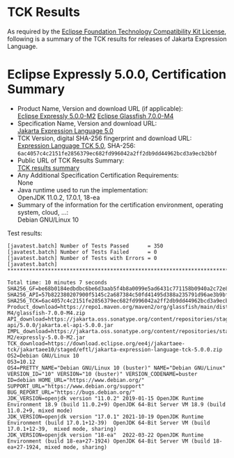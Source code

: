 TCK Results
===========

As required by the
[Eclipse Foundation Technology Compatibility Kit License](https://www.eclipse.org/legal/tck.php),
following is a summary of the TCK results for releases of Jakarta Expression Language.

# Eclipse Expressly 5.0.0, Certification Summary

- Product Name, Version and download URL (if applicable): <br/>
  [Eclipse Expressly 5.0.0-M2](https://github.com/eclipse-ee4j/expressly)
  [Eclipse Glassfish 7.0.0-M4](https://repo1.maven.org/maven2/org/glassfish/main/distributions/glassfish/7.0.0-M4/glassfish-7.0.0-M4.zip)
- Specification Name, Version and download URL: <br/>
  [Jakarta Expression Language 5.0](https://jakarta.ee/specifications/expression-language/5.0/)
- TCK Version, digital SHA-256 fingerprint and download URL: <br/>
  [Expression Language TCK 5.0](https://download.eclipse.org/ee4j/jakartaee-tck/jakartaee10/staged/eftl/jakarta-expression-language-tck-5.0.0.zip), SHA-256: `6ac4057c4c2151fe2856379ec682fd996042a2ff2db9dd44962bcd3a9ecb2bbf`
- Public URL of TCK Results Summary: <br/>
  [TCK results summary](TCK-Results.html)
- Any Additional Specification Certification Requirements: <br/>
  None
- Java runtime used to run the implementation: <br/>
  OpenJDK 11.0.2, 17.0.1, 18-ea
- Summary of the information for the certification environment, operating system, cloud, ...: <br/>
  Debian GNU/Linux 10

Test results:

```
[javatest.batch] Number of Tests Passed      = 350
[javatest.batch] Number of Tests Failed      = 0
[javatest.batch] Number of Tests with Errors = 0
[javatest.batch] ********************************************************************************

Total time: 10 minutes 7 seconds
SHA256_GF=be68b0184edbdbc6be6d3aab5f4b8a0099e5ad6431c771158b0940a2c72e82f4
SHA256_API=57b822380207900f5145c2a687384c50fd41495d388a235791d96ae3b9bfd36d
SHA256_TCK=6ac4057c4c2151fe2856379ec682fd996042a2ff2db9dd44962bcd3a9ecb2bbf
Product_download=https://repo1.maven.org/maven2/org/glassfish/main/distributions/glassfish/7.0.0-M4/glassfish-7.0.0-M4.zip
API_download=https://jakarta.oss.sonatype.org/content/repositories/staging/jakarta/el/jakarta.el-api/5.0.0/jakarta.el-api-5.0.0.jar
IMPL_download=https://jakarta.oss.sonatype.org/content/repositories/staging/org/glassfish/expressly/expressly/5.0.0-M2/expressly-5.0.0-M2.jar
TCK_download=https://download.eclipse.org/ee4j/jakartaee-tck/jakartaee10/staged/eftl/jakarta-expression-language-tck-5.0.0.zip
OS2=Debian GNU/Linux 10
OS3=10.12
OS4=PRETTY_NAME="Debian GNU/Linux 10 (buster)" NAME="Debian GNU/Linux" VERSION_ID="10" VERSION="10 (buster)" VERSION_CODENAME=buster ID=debian HOME_URL="https://www.debian.org/" SUPPORT_URL="https://www.debian.org/support" BUG_REPORT_URL="https://bugs.debian.org/"
JDK_VERSION=openjdk version "11.0.2" 2019-01-15 OpenJDK Runtime Environment 18.9 (build 11.0.2+9) OpenJDK 64-Bit Server VM 18.9 (build 11.0.2+9, mixed mode)
JDK_VERSION=openjdk version "17.0.1" 2021-10-19 OpenJDK Runtime Environment (build 17.0.1+12-39)  OpenJDK 64-Bit Server VM (build 17.0.1+12-39,  mixed mode, sharing)
JDK_VERSION=openjdk version "18-ea"  2022-03-22 OpenJDK Runtime Environment (build 18-ea+27-1924) OpenJDK 64-Bit Server VM (build 18-ea+27-1924, mixed mode, sharing)
```
